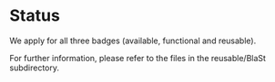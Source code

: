 # Status

We apply for all three badges (available, functional and reusable).

For further information, please refer to the files in the reusable/BlaSt subdirectory.